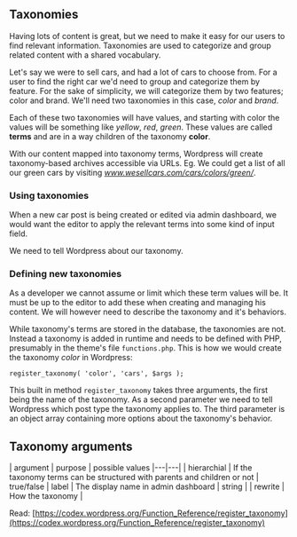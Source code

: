 ## Taxonomies

Having lots of content is great, but we need to make it easy for our users to find relevant information. Taxonomies are used to categorize and group related content with a shared vocabulary.

Let's say we were to sell cars, and had a lot of cars to choose from. For a user to find the right car we'd need to group and categorize them by feature. For the sake of simplicity, we will categorize them by two features; color and brand. We'll need two taxonomies in this case, *color* and *brand*. 

Each of these two taxonomies will have values, and starting with color the values will be something like *yellow*, *red*, *green*. These values are called **terms** and are in a way children of the taxonomy **color**.

With our content mapped into taxonomy terms, Wordpress will create taxonomy-based archives accessible via URLs. Eg. We could get a list of all our green cars by visiting *www.wesellcars.com/cars/colors/green/*.

### Using taxonomies
When a new car post is being created or edited via admin dashboard, we would want the editor to apply the relevant terms into some kind of input field.

We need to tell Wordpress about our taxonomy.

### Defining new taxonomies
As a developer we cannot assume or limit which these term values will be. It must be up to the  editor to add these when creating and managing his content. We will however need to describe the taxonomy and it's behaviors.

While taxonomy's terms are stored in the database, the taxonomies are not. Instead a taxonomy is added in runtime and needs to be defined with PHP, presumably in the theme's file `functions.php`. This is how we would create the taxonomy *color* in Wordpress:

	register_taxonomy( 'color', 'cars', $args );

This built in method `register_taxonomy` takes three arguments, the first being the name of the taxonomy. As a second parameter we need to tell Wordpress which post type the taxonomy applies to. The third parameter is an object array containing more options about the taxonomy's behavior.

## Taxonomy arguments
| argument  |  purpose | possible values
|---|---|
| hierarchial  |  If the taxonomy terms can be structured with parents and children or not | true/false
| label  | The display name in admin dashboard | string |
| rewrite  | How the taxonomy  |

Read: [https://codex.wordpress.org/Function_Reference/register_taxonomy](https://codex.wordpress.org/Function_Reference/register_taxonomy)

